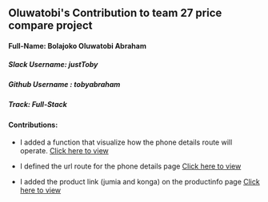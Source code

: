 ## Oluwatobi's Contribution to team 27 price compare project

#### Full-Name: Bolajoko Oluwatobi Abraham

##### Slack Username: justToby
##### Github Username : tobyabraham
##### Track: Full-Stack
#### Contributions:

- I added a function that visualize how the phone details route will operate. [Click here to view ](https://github.com/zuri-training/price_compare_team_27/blob/main/price_compare_app/views.py)
- I defined the url route for the phone details page [Click here to view ](https://github.com/zuri-training/price_compare_team_27/blob/main/price_compare_app/urls.py)

- I added the product link (jumia and konga) on the productinfo page  [Click here to view ](https://github.com/zuri-training/price_compare_team_27/blob/main/price_compare_app/templates/price_compare_app/productinfo.html)